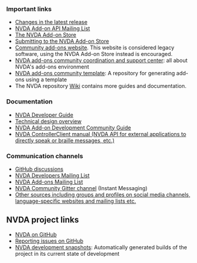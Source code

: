 ### Important links
* [Changes in the latest release](https://www.nvaccess.org/files/nvda/documentation/changes.html)
* [NVDA Add-on API Mailing List](https://groups.google.com/a/nvaccess.org/g/nvda-api)
* [The NVDA Add-on Store](https://www.nvaccess.org/files/nvda/documentation/userGuide.html#AddonsManager)
* [Submitting to the NVDA Add-on Store](https://github.com/nvaccess/addon-datastore/blob/master/docs/submitters/submissionGuide.md)
* [Community add-ons website](https://addons.nvda-project.org/).
This website is considered legacy software, using the NVDA Add-on Store instead is encouraged.
* [NVDA add-ons community coordination and support center](https://github.com/nvdaaddons): all about NVDA's add-ons environment
* [NVDA add-ons community template](https://github.com/nvdaaddons/AddonTemplate): A repository for generating add-ons using a template
* The NVDA repository [Wiki](https://github.com/nvaccess/nvda/wiki) contains more guides and documentation.

### Documentation
* [NVDA Developer Guide](https://www.nvaccess.org/files/nvda/documentation/developerGuide.html)
* [Technical design overview](../design/technicalDesignOverview.md)
* [NVDA Add-on Development Community Guide](https://github.com/nvdaaddons/DevGuide/wiki/NVDA-Add-on-Development-Guide)
* [NVDA ControllerClient manual (NVDA API for external applications to directly speak or braille messages, etc.)](../../extras/controllerClient)

### Communication channels
* [GitHub discussions](https://github.com/nvaccess/nvda/discussions)
* [NVDA Developers Mailing List](https://groups.io/g/nvda-devel)
* [NVDA Add-ons Mailing List](https://groups.io/g/nvda-addons)
* [NVDA Community Gitter channel](https://gitter.im/nvaccess/NVDA) (Instant Messaging)
* [Other sources including groups and profiles on social media channels, language-specific websites and mailing lists etc.](https://github.com/nvaccess/nvda/wiki/Connect)

## NVDA project links
* [NVDA on GitHub](https://github.com/nvaccess/nvda)
* [Reporting issues on GitHub](../issues/readme.md)
* [NVDA development snapshots](https://www.nvaccess.org/files/nvda/snapshots/): Automatically generated builds of the project in its current state of development
